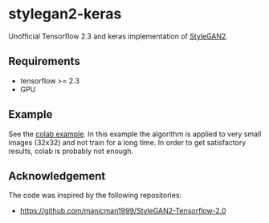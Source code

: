 # stylegan2-keras

Unofficial Tensorflow 2.3 and keras implementation of [StyleGAN2](https://arxiv.org/abs/1912.04958).

## Requirements

- tensorflow >= 2.3 
- GPU

## Example

See the [colab example](https://colab.research.google.com/drive/1mnaWwrPHHmJ3aJ3js51daT0Jtuv9X9LL?usp=sharing). In this example the algorithm is applied to very small images (32x32) and not train for a long time. In order to get satisfactory results, colab is probably not enough.

## Acknowledgement 

The code was inspired by the following repositories:
- https://github.com/manicman1999/StyleGAN2-Tensorflow-2.0
